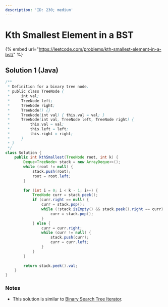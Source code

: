 ```yaml
---
description: 'ID: 230; medium'
---
```


# Kth Smallest Element in a BST

{% embed url="https://leetcode.com/problems/kth-smallest-element-in-a-bst/" %}

## Solution 1 \(Java\)

```java
/**
 * Definition for a binary tree node.
 * public class TreeNode {
 *     int val;
 *     TreeNode left;
 *     TreeNode right;
 *     TreeNode() {}
 *     TreeNode(int val) { this.val = val; }
 *     TreeNode(int val, TreeNode left, TreeNode right) {
 *         this.val = val;
 *         this.left = left;
 *         this.right = right;
 *     }
 * }
 */
class Solution {
    public int kthSmallest(TreeNode root, int k) {
        Deque<TreeNode> stack = new ArrayDeque<>();
        while (root != null) {
            stack.push(root);
            root = root.left;
        }
        
        for (int i = 0; i < k - 1; i++) {
            TreeNode curr = stack.peek();
            if (curr.right == null) {
                curr = stack.pop();
                while (!stack.isEmpty() && stack.peek().right == curr) {
                    curr = stack.pop();
                }
            } else {
                curr = curr.right;
                while (curr != null) {
                    stack.push(curr);
                    curr = curr.left;
                }
            }
        }
        
        return stack.peek().val;
    }
}
```

### Notes

* This solution is similar to [Binary Search Tree Iterator](3.-binary-search-tree/binary-search-tree-iterator.md).

